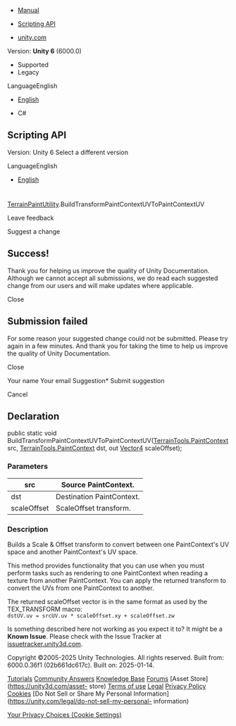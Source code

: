 [ ]()

  * [Manual](../Manual/index.html)
  * [Scripting API](../ScriptReference/index.html)

  * [unity.com](https://unity.com/)

Version: **Unity 6** (6000.0)

  * Supported
  * Legacy

LanguageEnglish

  * [English]()

  * C#

[ ](https://docs.unity3d.com)

## Scripting API

Version: Unity 6 Select a different version

LanguageEnglish

  * [English]()

#
[TerrainPaintUtility](TerrainTools.TerrainPaintUtility.html).BuildTransformPaintContextUVToPaintContextUV

Leave feedback

Suggest a change

## Success!

Thank you for helping us improve the quality of Unity Documentation. Although
we cannot accept all submissions, we do read each suggested change from our
users and will make updates where applicable.

Close

## Submission failed

For some reason your suggested change could not be submitted. Please <a>try
again</a> in a few minutes. And thank you for taking the time to help us
improve the quality of Unity Documentation.

Close

Your name Your email Suggestion* Submit suggestion

Cancel

[ ]()

## Declaration

public static void
BuildTransformPaintContextUVToPaintContextUV([TerrainTools.PaintContext](TerrainTools.PaintContext.html)
src, [TerrainTools.PaintContext](TerrainTools.PaintContext.html) dst, out
[Vector4](Vector4.html) scaleOffset);

### Parameters

src | Source PaintContext.  
---|---  
dst | Destination PaintContext.  
scaleOffset | ScaleOffset transform.  
  
### Description

Builds a Scale & Offset transform to convert between one PaintContext's UV
space and another PaintContext's UV space.

This method provides functionality that you can use when you must perform
tasks such as rendering to one PaintContext when reading a texture from
another PaintContext. You can apply the returned transform to convert the UVs
from one PaintContext to another.  
  
The returned scaleOffset vector is in the same format as used by the
TEX_TRANSFORM macro:  
`dstUV.uv = srcUV.uv * scaleOffset.xy + scaleOffset.zw`

Is something described here not working as you expect it to? It might be a
**Known Issue**. Please check with the Issue Tracker at
[issuetracker.unity3d.com](https://issuetracker.unity3d.com).

Copyright ©2005-2025 Unity Technologies. All rights reserved. Built from:
6000.0.36f1 (02b661dc617c). Built on: 2025-01-14.

[Tutorials](https://unity3d.com/learn) [Community
Answers](https://answers.unity3d.com) [Knowledge
Base](https://support.unity3d.com/hc/en-us)
[Forums](https://forum.unity3d.com) [Asset Store](https://unity3d.com/asset-
store) [Terms of use](https://docs.unity3d.com/Manual/TermsOfUse.html)
[Legal](https://unity.com/legal) [Privacy
Policy](https://unity.com/legal/privacy-policy)
[Cookies](https://unity.com/legal/cookie-policy) [Do Not Sell or Share My
Personal Information](https://unity.com/legal/do-not-sell-my-personal-
information)

[Your Privacy Choices (Cookie Settings)](javascript:void\(0\);)

